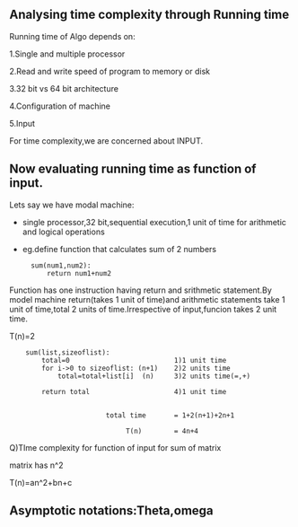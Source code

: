 ## Analysing time complexity through Running time

Running time of Algo depends on:

1.Single and multiple processor

2.Read and write speed of program to memory or disk

3.32 bit vs 64 bit architecture

4.Configuration of machine

5.Input

For time complexity,we are concerned about INPUT.

## Now evaluating running time as function of input.

Lets say we have modal machine:

* single processor,32 bit,sequential execution,1 unit of time for arithmetic and logical operations

* eg.define function that 
calculates sum of 2 numbers

        sum(num1,num2):
            return num1+num2

Function has one instruction having return and srithmetic statement.By model machine return(takes 1 unit of time)and arithmetic statements take 1 unit of time,total 2 units of time.Irrespective of input,funcion takes 2 unit time.

T(n)=2

        sum(list,sizeoflist):
            total=0                          1)1 unit time
            for i->0 to sizeoflist: (n+1)    2)2 units time
                total=total+list[i]  (n)     3)2 units time(=,+)

            return total                     4)1 unit time


                            total time       = 1+2(n+1)+2n+1

                                 T(n)        = 4n+4

Q)TIme complexity for function of input for sum of matrix 

matrix has n^2

T(n)=an^2+bn+c

## Asymptotic notations:Theta,omega